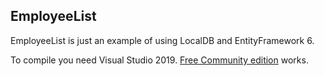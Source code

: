 ## EmployeeList

EmployeeList is just an example of using LocalDB and EntityFramework 6.

To compile you need Visual Studio 2019. [Free Community edition](https://www.visualstudio.com/vs/community/) works.
